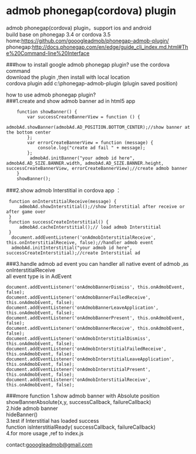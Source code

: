 admob phonegap(cordova) plugin
====================

admob phonegap(cordova) plugin，support ios and android<br/>
build base on phonegap 3.4 or cordova 3.5<br/>
home:https://github.com/gooogleadmob/phonegap-admob-plugin/<br/>
phonegap:http://docs.phonegap.com/en/edge/guide_cli_index.md.html#The%20Command-line%20Interface  <br/>

###how to install google admob phonegap plugin?
use the cordova command<br/>
download the plugin ,then install with local location<br/>
cordova plugin add c:\phonegap-admob-plugin  (plugin saved position)<br/>

how to use admob phonegap plugin?<br/>
###1.create and show admob banner ad in html5 app
```
    function showBanner() {
        var successCreateBannerView = function () {
            admobAd.showBanner(admobAd.AD_POSITION.BOTTOM_CENTER);//show banner at the bottom center 
        };
        var errorCreateBannerView = function (message) {
            console.log("create ad fail " + message);
        };
         admobAd.initBanner("your admob id here", admobAd.AD_SIZE.BANNER.width, admobAd.AD_SIZE.BANNER.height, successCreateBannerView, errorCreateBannerView);//create admob banner
    }
    showBanner();
```
###2.show admob Interstitial in cordova app ：
```
 function onInterstitialReceive(message) {
     admobAd.showInterstitial();//show Interstitial after receive or after game over
 }
 function successCreateInterstitial() {
     admobAd.cacheInterstitial();// load admob Interstitial
 }
  document.addEventListener('onAdmobInterstitialReceive', this.onInterstitialReceive, false);//handler admob event
  admobAd.initInterstitial("your admob id here", successCreateInterstitial);//create Interstitial ad

```
###3.handle admob ad event
you can handler all native event of admob ,as onInterstitialReceive <br/>
all event type is in AdEvent<br/>
```
document.addEventListener('onAdmobBannerDismiss', this.onAdmobEvent, false);
document.addEventListener('onAdmobBannerFailedReceive', this.onAdmobEvent, false);
document.addEventListener('onAdmobBannerLeaveApplication', this.onAdmobEvent, false);
document.addEventListener('onAdmobBannerPresent', this.onAdmobEvent, false);
document.addEventListener('onAdmobBannerReceive', this.onAdmobEvent, false);
document.addEventListener('onAdmobInterstitialDismiss', this.onAdmobEvent, false);
document.addEventListener('onAdmobInterstitialFailedReceive', this.onAdmobEvent, false);
document.addEventListener('onAdmobInterstitialLeaveApplication', this.onAdmobEvent, false);
document.addEventListener('onAdmobInterstitialPresent', this.onAdmobEvent, false);
document.addEventListener('onAdmobInterstitialReceive', this.onAdmobEvent, false);
```
###more function
1.show admob banner with Absolute position<br/>
showBannerAbsolute(x,y, successCallback, failureCallback)<br/>
2.hide admob banner<br/>
hideBanner()<br/>
3.test if Interstitial has loaded success<br/>
function isInterstitialReady( successCallback, failureCallback) <br/>
4.for more usage ,ref to index.js<br/>

contact:gooogleadmob@gmail.com
